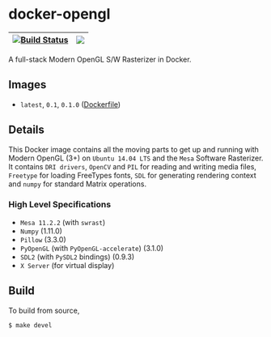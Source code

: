 # docker-opengl

| [![Build Status](https://travis-ci.org/activatedgeek/docker-opengl.svg?branch=master)](https://travis-ci.org/activatedgeek/docker-opengl) | [![](https://imagelayers.io/badge/activatedgeek/opengl:latest.svg)](https://imagelayers.io/?images=activatedgeek/opengl:latest 'Get your own badge on imagelayers.io') |
|:-:|:-:|

A full-stack Modern OpenGL S/W Rasterizer in Docker.

## Images

* `latest`, `0.1`, `0.1.0` ([Dockerfile](./Dockerfile))

## Details

This Docker image contains all the moving parts to get up and
running with Modern OpenGL (3+) on `Ubuntu 14.04 LTS` and the `Mesa` Software
Rasterizer. It contains `DRI drivers`, `OpenCV` and `PIL` for reading and writing
media files, `Freetype` for loading FreeTypes fonts, `SDL` for generating
rendering context and `numpy` for standard Matrix operations.

### High Level Specifications

* `Mesa 11.2.2` (with `swrast`)
* `Numpy` (1.11.0)
* `Pillow` (3.3.0)
* `PyOpenGL` (with `PyOpenGL-accelerate`) (3.1.0)
* `SDL2` (with `PySDL2` bindings) (0.9.3)
* `X Server` (for virtual display)

## Build

To build from source,
```
$ make devel
```
